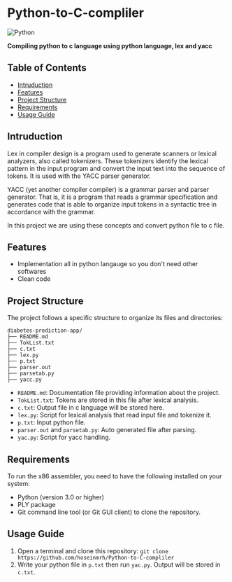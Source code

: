 # Python-to-C-compliler

![Python](https://img.shields.io/badge/Python-FFD43B?style=for-the-badge&logo=python&logoColor=306998)
<p><strong>Compiling python to c language using python language, lex and yacc</strong></p>


## Table of Contents
- [Intruduction](#intruduction)
- [Features](#features)
- [Project Structure](#project-structure)
- [Requirements](#requirements)
- [Usage Guide](#usage-guide)

## Intruduction
Lex in compiler design is a program used to generate scanners or lexical analyzers, also called tokenizers. These tokenizers identify the lexical pattern in the input program and convert the input text into the sequence of tokens. It is used with the YACC parser generator. <br/>

YACC (yet another compiler compiler) is a grammar parser and parser generator. That is, it is a program that reads a grammar specification and generates code that is able to organize input tokens in a syntactic tree in accordance with the grammar. <br/>

In this project we are using these concepts and convert python file to c file.


## Features
- Implementation all in python langauge so you don't need other softwares
- Clean code

## Project Structure
The project follows a specific structure to organize its files and directories:
```
diabetes-prediction-app/
├── README.md
├── TokList.txt
├── c.txt
├── lex.py
├── p.txt
├── parser.out
├── parsetab.py
├── yacc.py
```
- `README.md`: Documentation file providing information about the project.
- `TokList.txt`: Tokens are stored in this file after lexical analysis.
- `c.txt`: Output file in c language will be stored here.
- `lex.py`: Script for lexical analysis that read input file and tokenize it.
- `p.txt`: Input python file.
- `parser.out` and `parsetab.py`: Auto generated file after parsing.
- `yac.py`: Script for yacc handling.

## Requirements
To run the x86 assembler, you need to have the following installed on your system:
* Python (version 3.0 or higher)
* PLY package
* Git command line tool (or Git GUI client) to clone the repository.

## Usage Guide
1. Open a terminal and clone this repository: `git clone https://github.com/hoseinmrh/Python-to-C-compliler`
2. Write your python file in `p.txt` then run `yac.py`. Output will be stored in `c.txt`.
